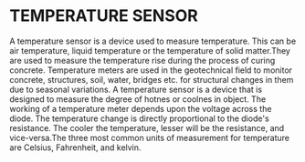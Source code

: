 # TEMPERATURE SENSOR
A temperature sensor is a device used to measure temperature. This can be air temperature, liquid temperature or the temperature of solid matter.They are used to measure the temperature rise during the process of curing concrete. Temperature meters are used in the geotechnical field to monitor concrete, structures, soil, water, bridges etc. for structural changes in them due to seasonal variations. A temperature sensor is a device that is designed to measure the degree of hotnes or coolnes in  object. The working of a temperature meter depends upon the voltage across the diode. The temperature change is directly proportional to the diode&#39;s resistance. The cooler the temperature, lesser will be the resistance, and vice-versa.The three most common units of measurement for temperature are Celsius, Fahrenheit, and kelvin.

